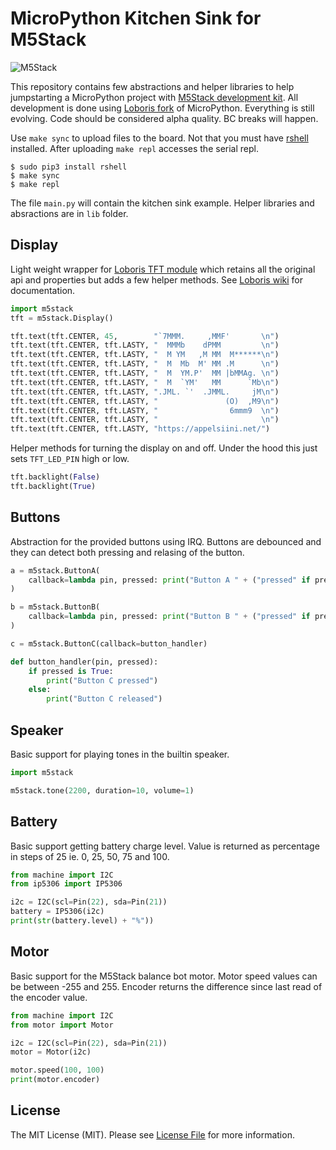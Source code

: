 # MicroPython Kitchen Sink for M5Stack

![M5Stack](https://appelsiini.net/img/m5-wires-1400.jpg)

This repository contains few abstractions and helper libraries to help jumpstarting a MicroPython project with [M5Stack development kit](http://www.m5stack.com/). All development is done using [Loboris fork](https://github.com/loboris/MicroPython_ESP32_psRAM_LoBo) of MicroPython. Everything is still evolving. Code should be considered alpha quality. BC breaks will happen.

Use `make sync` to upload files to the board. Not that you must have [rshell](https://github.com/dhylands/rshell) installed. After uploading `make repl` accesses the serial repl.

```shell
$ sudo pip3 install rshell
$ make sync
$ make repl
```

The file `main.py` will contain the kitchen sink example. Helper libraries and absractions are in `lib` folder.

## Display

Light weight wrapper for [Loboris TFT module](https://github.com/loboris/MicroPython_ESP32_psRAM_LoBo/wiki/display)  which retains all the original api and properties but adds a few helper methods. See [Loboris wiki](https://github.com/loboris/MicroPython_ESP32_psRAM_LoBo/wiki/display) for documentation.

```python
import m5stack
tft = m5stack.Display()

tft.text(tft.CENTER, 45,        "`7MMM.     ,MMF'       \n")
tft.text(tft.CENTER, tft.LASTY, "  MMMb    dPMM         \n")
tft.text(tft.CENTER, tft.LASTY, "  M YM   ,M MM  M******\n")
tft.text(tft.CENTER, tft.LASTY, "  M  Mb  M' MM .M      \n")
tft.text(tft.CENTER, tft.LASTY, "  M  YM.P'  MM |bMMAg. \n")
tft.text(tft.CENTER, tft.LASTY, "  M  `YM'   MM      `Mb\n")
tft.text(tft.CENTER, tft.LASTY, ".JML. `'  .JMML.     jM\n")
tft.text(tft.CENTER, tft.LASTY, "               (O)  ,M9\n")
tft.text(tft.CENTER, tft.LASTY, "                6mmm9  \n")
tft.text(tft.CENTER, tft.LASTY, "                       \n")
tft.text(tft.CENTER, tft.LASTY, "https://appelsiini.net/")
```

Helper methods for turning the display on and off. Under the hood this just sets `TFT_LED_PIN` high or low.

```python
tft.backlight(False)
tft.backlight(True)
```

## Buttons

Abstraction for the provided buttons using IRQ. Buttons are debounced and they can detect both pressing and relasing of the button.

```python
a = m5stack.ButtonA(
    callback=lambda pin, pressed: print("Button A " + ("pressed" if pressed else "released"))
)

b = m5stack.ButtonB(
    callback=lambda pin, pressed: print("Button B " + ("pressed" if pressed else "released"))
)

c = m5stack.ButtonC(callback=button_handler)

def button_handler(pin, pressed):
    if pressed is True:
        print("Button C pressed")
    else:
        print("Button C released")
```

## Speaker

Basic support for playing tones in the builtin speaker.

```python
import m5stack

m5stack.tone(2200, duration=10, volume=1)
```

## Battery

Basic support getting battery charge level. Value is returned as percentage in steps of 25 ie. 0, 25, 50, 75 and 100.

```python
from machine import I2C
from ip5306 import IP5306

i2c = I2C(scl=Pin(22), sda=Pin(21))
battery = IP5306(i2c)
print(str(battery.level) + "%"))
```

## Motor

Basic support for the M5Stack balance bot motor. Motor speed values can be between -255 and 255. Encoder returns the difference since last read of the encoder value.

```python
from machine import I2C
from motor import Motor

i2c = I2C(scl=Pin(22), sda=Pin(21))
motor = Motor(i2c)

motor.speed(100, 100)
print(motor.encoder)
```

## License

The MIT License (MIT). Please see [License File](LICENSE.md) for more information.
